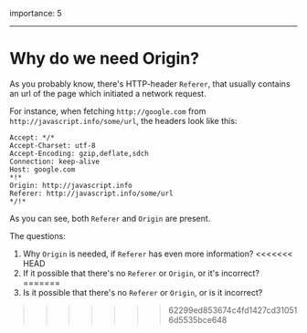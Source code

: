 importance: 5

---

# Why do we need Origin?

As you probably know, there's HTTP-header `Referer`, that usually contains an url of the page which initiated a network request.

For instance, when fetching `http://google.com` from `http://javascript.info/some/url`, the headers look like this:

```
Accept: */*
Accept-Charset: utf-8
Accept-Encoding: gzip,deflate,sdch
Connection: keep-alive
Host: google.com
*!*
Origin: http://javascript.info
Referer: http://javascript.info/some/url
*/!*
```

As you can see, both `Referer` and `Origin` are present.

The questions:

1. Why `Origin` is needed, if `Referer` has even more information?
<<<<<<< HEAD
2. If it possible that there's no `Referer` or `Origin`, or it's incorrect?
=======
2. Is it possible that there's no `Referer` or `Origin`, or is it incorrect?
>>>>>>> 62299ed853674c4fd1427cd310516d5535bce648

